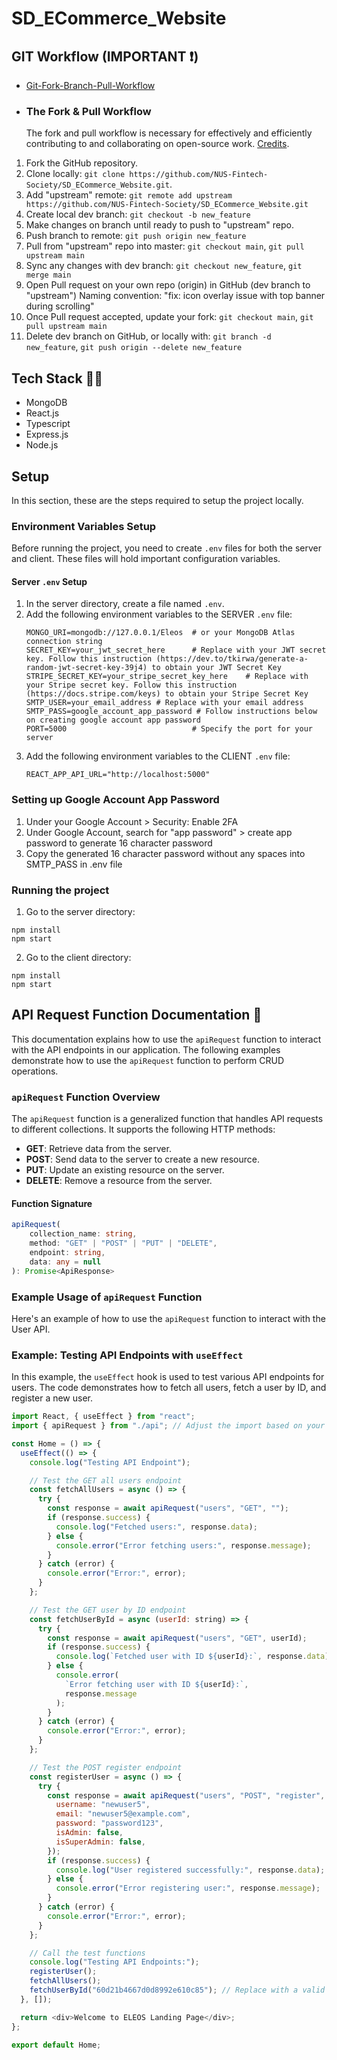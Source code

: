 # SD_ECommerce_Website

## GIT Workflow (IMPORTANT ❗)

- [Git-Fork-Branch-Pull-Workflow](https://www.notion.so/Git-Fork-Branch-Pull-Workflow-cef618a26b13417a8f904dccc4d9e92a)
- ### The Fork & Pull Workflow
  The fork and pull workflow is necessary for effectively and efficiently contributing to and collaborating on open-source work.
  [Credits](https://www.tomasbeuzen.com/post/git-fork-branch-pull/).

1. Fork the GitHub repository.
2. Clone locally: `git clone https://github.com/NUS-Fintech-Society/SD_ECommerce_Website.git`.
3. Add "upstream" remote: `git remote add upstream https://github.com/NUS-Fintech-Society/SD_ECommerce_Website.git`
4. Create local dev branch: `git checkout -b new_feature`
5. Make changes on branch until ready to push to "upstream" repo.
6. Push branch to remote: `git push origin new_feature`
7. Pull from "upstream" repo into master: `git checkout main`, `git pull upstream main`
8. Sync any changes with dev branch: `git checkout new_feature`, `git merge main`
9. Open Pull request on your own repo (origin) in GitHub (dev branch to "upstream")
   Naming convention: "fix: icon overlay issue with top banner during scrolling"
10. Once Pull request accepted, update your fork: `git checkout main`, `git pull upstream main`
11. Delete dev branch on GitHub, or locally with: `git branch -d new_feature`, `git push origin --delete new_feature`

## Tech Stack 👨‍💻

- MongoDB
- React.js
- Typescript
- Express.js
- Node.js

## Setup

In this section, these are the steps required to setup the project locally.

### Environment Variables Setup

Before running the project, you need to create `.env` files for both the server and client. These files will hold important configuration variables.

#### Server `.env` Setup

1. In the server directory, create a file named `.env`.
2. Add the following environment variables to the SERVER `.env` file:
   ```plaintext
   MONGO_URI=mongodb://127.0.0.1/Eleos  # or your MongoDB Atlas connection string
   SECRET_KEY=your_jwt_secret_here      # Replace with your JWT secret key. Follow this instruction (https://dev.to/tkirwa/generate-a-random-jwt-secret-key-39j4) to obtain your JWT Secret Key
   STRIPE_SECRET_KEY=your_stripe_secret_key_here    # Replace with your Stripe secret key. Follow this instruction (https://docs.stripe.com/keys) to obtain your Stripe Secret Key
   SMTP_USER=your_email_address # Replace with your email address
   SMTP_PASS=google_account_app_password # Follow instructions below on creating google account app password
   PORT=5000                            # Specify the port for your server
   ```
3. Add the following environment variables to the CLIENT `.env` file:
   ```plaintext
   REACT_APP_API_URL="http://localhost:5000"
   ```

### Setting up Google Account App Password

1. Under your Google Account > Security: Enable 2FA
2. Under Google Account, search for "app password" > create app password to generate 16 character password
3. Copy the generated 16 character password without any spaces into SMTP_PASS in .env file

### Running the project

1. Go to the server directory:

```
npm install
npm start
```

2. Go to the client directory:

```
npm install
npm start
```

## API Request Function Documentation 📖

This documentation explains how to use the `apiRequest` function to interact with the API endpoints in our application. The following examples demonstrate how to use the `apiRequest` function to perform CRUD operations.

### `apiRequest` Function Overview

The `apiRequest` function is a generalized function that handles API requests to different collections. It supports the following HTTP methods:

- **GET**: Retrieve data from the server.
- **POST**: Send data to the server to create a new resource.
- **PUT**: Update an existing resource on the server.
- **DELETE**: Remove a resource from the server.

#### Function Signature

```typescript
apiRequest(
    collection_name: string,
    method: "GET" | "POST" | "PUT" | "DELETE",
    endpoint: string,
    data: any = null
): Promise<ApiResponse>
```

### Example Usage of `apiRequest` Function

Here's an example of how to use the `apiRequest` function to interact with the User API.

### Example: Testing API Endpoints with `useEffect`

In this example, the `useEffect` hook is used to test various API endpoints for users. The code demonstrates how to fetch all users, fetch a user by ID, and register a new user.

```javascript
import React, { useEffect } from "react";
import { apiRequest } from "./api"; // Adjust the import based on your project structure

const Home = () => {
  useEffect(() => {
    console.log("Testing API Endpoint");

    // Test the GET all users endpoint
    const fetchAllUsers = async () => {
      try {
        const response = await apiRequest("users", "GET", "");
        if (response.success) {
          console.log("Fetched users:", response.data);
        } else {
          console.error("Error fetching users:", response.message);
        }
      } catch (error) {
        console.error("Error:", error);
      }
    };

    // Test the GET user by ID endpoint
    const fetchUserById = async (userId: string) => {
      try {
        const response = await apiRequest("users", "GET", userId);
        if (response.success) {
          console.log(`Fetched user with ID ${userId}:`, response.data);
        } else {
          console.error(
            `Error fetching user with ID ${userId}:`,
            response.message
          );
        }
      } catch (error) {
        console.error("Error:", error);
      }
    };

    // Test the POST register endpoint
    const registerUser = async () => {
      try {
        const response = await apiRequest("users", "POST", "register", {
          username: "newuser5",
          email: "newuser5@example.com",
          password: "password123",
          isAdmin: false,
          isSuperAdmin: false,
        });
        if (response.success) {
          console.log("User registered successfully:", response.data);
        } else {
          console.error("Error registering user:", response.message);
        }
      } catch (error) {
        console.error("Error:", error);
      }
    };

    // Call the test functions
    console.log("Testing API Endpoints:");
    registerUser();
    fetchAllUsers();
    fetchUserById("60d21b4667d0d8992e610c85"); // Replace with a valid user ID
  }, []);

  return <div>Welcome to ELEOS Landing Page</div>;
};

export default Home;
```
